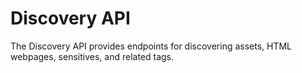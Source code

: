 # Discovery API

The Discovery API provides endpoints for discovering assets, HTML webpages, sensitives, and related tags.
